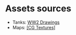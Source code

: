 # Assets sources

* Tanks: [WW2 Drawings](http://ww2drawings.jexiste.fr)
* Maps: [[CG Textures]](http://www.cgtextures.com/index.php)